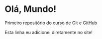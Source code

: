 # Olá, Mundo!
 Primeiro repositório do curso de Git e GitHub
 
 Esta linha eu adicionei diretamente no site!
